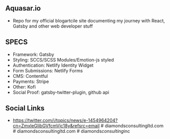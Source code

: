 ## Aquasar.io

- Repo for my official blogartcile site documenting my journey with React, Gatsby and other web developer stuff

## SPECS

- Framework: Gatsby
- Styling: SCCS/SCSS Modules/Emotion-js styled
- Authentication: Netlify Identity Widget
- Form Submissions: Netlify Forms
- CMS: Contentful
- Payments: Stripe
- Other: Kofi
- Social Proof: gatsby-twitter-plugin, github api

## Social Links

- https://twitter.com/i/topics/news/e-1454964204?cn=ZmxleGlibGVfcmVjc18y&refsrc=email
#   d i a m o n d s c o n s u l t i n g l t d . c o m  
 #   d i a m o n d s c o n s u l t i n g l t d . c o m  
 #   d i a m o n d s _ c o n s u l t i n g _ i n c  
 